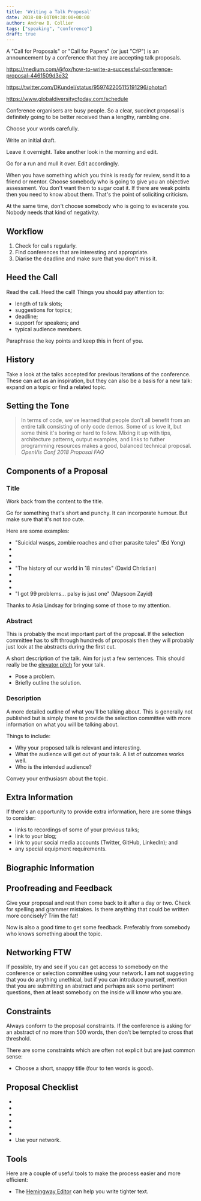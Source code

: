 ```yaml
---
title: 'Writing a Talk Proposal'
date: 2018-08-01T09:30:00+00:00
author: Andrew B. Collier
tags: ["speaking", "conference"]
draft: true
---
```


A "Call for Proposals" or "Call for Papers" (or just "CfP") is an announcement by a conference that they are accepting talk proposals.

https://medium.com/@fox/how-to-write-a-successful-conference-proposal-4461509d3e32

https://twitter.com/DKundel/status/959742205115191296/photo/1

https://www.globaldiversitycfpday.com/schedule

Conference organisers are busy people. So a clear, succinct proposal is definitely going to be better received than a lengthy, rambling one.

Choose your words carefully.

Write an initial draft.

Leave it overnight. Take another look in the morning and edit.

Go for a run and mull it over. Edit accordingly.

When you have something which you think is ready for review, send it to a friend or mentor. Choose somebody who is going to give you an objective assessment. You don't want them to sugar coat it. If there are weak points then you need to know about them. That's the point of soliciting criticism.

At the same time, don't choose somebody who is going to eviscerate you. Nobody needs that kind of negativity.

## Workflow

1. Check for calls regularly.
2. Find conferences that are interesting and appropriate.
3. Diarise the deadline and make sure that you don't miss it.

## Heed the Call

Read the call. Heed the call! Things you should pay attention to:

- length of talk slots;
- suggestions for topics;
- deadline;
- support for speakers; and
- typical audience members.

Paraphrase the key points and keep this in front of you.

## History

Take a look at the talks accepted for previous iterations of the conference. These can act as an inspiration, but they can also be a basis for a new talk: expand on a topic or find a related topic.

## Setting the Tone

<blockquote>
	In terms of code, we've learned that people don't all benefit from an entire talk consisting of only code demos. Some of us love it, but some think it's boring or hard to follow. Mixing it up with tips, architecture patterns, output examples, and links to futher programming resources makes a good, balanced technical proposal.
	<cite>OpenVis Conf 2018 Proposal FAQ</cite>
</blockquote>

## Components of a Proposal

### Title

Work back from the content to the title.

Go for something that's short and punchy. It can incorporate humour. But make sure that it's not *too* cute.

Here are some examples:

- "Suicidal wasps, zombie roaches and other parasite tales" (Ed Yong)
- 
- 
- 
- "The history of our world in 18 minutes" (David Christian)
- 
- 
- 
- "I got 99 problems... palsy is just one" (Maysoon Zayid)

Thanks to Asia Lindsay for bringing some of those to my attention.

### Abstract

This is probably the most important part of the proposal. If the selection committee has to sift through hundreds of proposals then they will probably just look at the abstracts during the first cut.

A short description of the talk. Aim for just a few sentences. This should really be the [elevator pitch](https://en.wikipedia.org/wiki/Elevator_pitch) for your talk.

- Pose a problem.
- Briefly outline the solution.

### Description

A more detailed outline of what you'll be talking about. This is generally not published but is simply there to provide the selection committee with more information on what you will be talking about.

Things to include:

- Why your proposed talk is relevant and interesting.
- What the audience will get out of your talk. A list of outcomes works well.
- Who is the intended audience?

Convey your enthusiasm about the topic.

## Extra Information

If there's an opportunity to provide extra information, here are some things to consider:

- links to recordings of some of your previous talks;
- link to your blog;
- link to your social media accounts (Twitter, GitHub, LinkedIn); and
- any special equipment requirements.

## Biographic Information

## Proofreading and Feedback

Give your proposal and rest then come back to it after a day or two. Check for spelling and grammer mistakes. Is there anything that could be written more concisely? Trim the fat!

Now is also a good time to get some feedback. Preferably from somebody who knows something about the topic.

## Networking FTW

If possible, try and see if you can get access to somebody on the conference or selection committee using your network. I am not suggesting that you do anything unethical, but if you can introduce yourself, mention that you are submitting an abstract and perhaps ask some pertinent questions, then at least somebody on the inside will know who you are.

## Constraints

Always conform to the proposal constraints. If the conference is asking for an abstract of no more than 500 words, then don't be tempted to cross that threshold.

There are some constraints which are often not explicit but are just common sense:

- Choose a short, snappy title (four to ten words is good).

## Proposal Checklist

- 
- 
- 
- 
- 
- 
- Use your network.

## Tools

Here are a couple of useful tools to make the process easier and more efficient:

- The [Hemingway Editor](http://www.hemingwayapp.com/) can help you write tighter text.